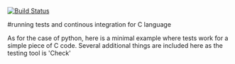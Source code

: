 
[![Build Status](https://travis-ci.com/marcol480/tests_using_C.svg?branch=master)](https://travis-ci.com/marcol480/tests_using_C)

#running tests and continous integration for C language

As for the case of python, here is a minimal example where tests work for a simple piece of C code.
Several additional things are included here as the testing tool is 'Check' 
